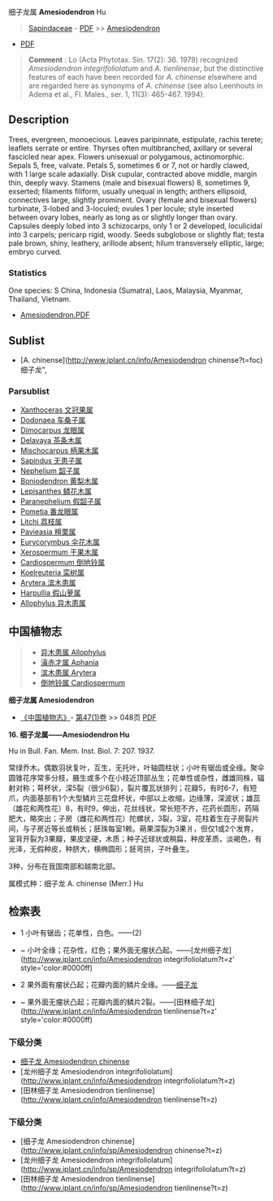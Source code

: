 细子龙属 **Amesiodendron** Hu

> [Sapindaceae](http://www.iplant.cn/info/Sapindaceae?t=foc) - [PDF](http://www.iplant.cn/foc/pdf/Sapindaceae.pdf) >> [Amesiodendron](http://www.iplant.cn/info/Amesiodendron?t=foc)
 - [PDF](http://www.iplant.cn/foc/pdf/Amesiodendron.pdf)


> **Comment** : 
> Lo (Acta Phytotax. Sin. 17(2): 36. 1979) recognized *Amesiodendron integrifoliolatum* and *A. tienlinense*, but the distinctive features of each have been recorded for *A. chinense* elsewhere and are regarded here as synonyms of *A. chinense* (see also Leenhouts in Adema et al., Fl. Males., ser. 1, 11(3): 465-467. 1994).

## Description

Trees, evergreen, monoecious. Leaves paripinnate, estipulate, rachis terete; leaflets serrate or entire. Thyrses often multibranched, axillary or several fascicled near apex. Flowers unisexual or polygamous, actinomorphic. Sepals 5, free, valvate. Petals 5, sometimes 6 or 7, not or hardly clawed, with 1 large scale adaxially. Disk cupular, contracted above middle, margin thin, deeply wavy. Stamens (male and bisexual flowers) 8, sometimes 9, exserted; filaments filiform, usually unequal in length; anthers ellipsoid, connectives large, slightly prominent. Ovary (female and bisexual flowers) turbinate, 3-lobed and 3-loculed; ovules 1 per locule; style inserted between ovary lobes, nearly as long as or slightly longer than ovary. Capsules deeply lobed into 3 schizocarps, only 1 or 2 developed, loculicidal into 3 carpels; pericarp rigid, woody. Seeds subglobose or slightly flat; testa pale brown, shiny, leathery, arillode absent; hilum transversely elliptic, large; embryo curved.

### Statistics
One species: S China, Indonesia (Sumatra), Laos, Malaysia, Myanmar, Thailand, Vietnam.


* [Amesiodendron.PDF](http://www.iplant.cn/foc/pdf/Amesiodendron.pdf)

## Sublist

* [A.  chinense](http://www.iplant.cn/info/Amesiodendron chinense?t=foc) 细子龙",

### Parsublist

* [Xanthoceras  文冠果属](http://www.iplant.cn/info/Xanthoceras?t=foc)
* [Dodonaea  车桑子属](http://www.iplant.cn/info/Dodonaea?t=foc)
* [Dimocarpus  龙眼属](http://www.iplant.cn/info/Dimocarpus?t=foc)
* [Delavaya  茶条木属](http://www.iplant.cn/info/Delavaya?t=foc)
* [Mischocarpus  柄果木属](http://www.iplant.cn/info/Mischocarpus?t=foc)
* [Sapindus  无患子属](http://www.iplant.cn/info/Sapindus?t=foc)
* [Nephelium  韶子属](http://www.iplant.cn/info/Nephelium?t=foc)
* [Boniodendron  黄梨木属](http://www.iplant.cn/info/Boniodendron?t=foc)
* [Lepisanthes  鳞花木属](http://www.iplant.cn/info/Lepisanthes?t=foc)
* [Paranephelium  假韶子属](http://www.iplant.cn/info/Paranephelium?t=foc)
* [Pometia  番龙眼属](http://www.iplant.cn/info/Pometia?t=foc)
* [Litchi  荔枝属](http://www.iplant.cn/info/Litchi?t=foc)
* [Pavieasia  檀栗属](http://www.iplant.cn/info/Pavieasia?t=foc)
* [Eurycorymbus  伞花木属](http://www.iplant.cn/info/Eurycorymbus?t=foc)
* [Xerospermum  干果木属](http://www.iplant.cn/info/Xerospermum?t=foc)
* [Cardiospermum  倒地铃属](http://www.iplant.cn/info/Cardiospermum?t=foc)
* [Koelreuteria  栾树属](http://www.iplant.cn/info/Koelreuteria?t=foc)
* [Arytera  滨木患属](http://www.iplant.cn/info/Arytera?t=foc)
* [Harpullia  假山萝属](http://www.iplant.cn/info/Harpullia?t=foc)
* [Allophylus  异木患属](http://www.iplant.cn/info/Allophylus?t=foc)


## 中国植物志

> * [异木患属  Allophylus](Allophylus-异木患属.md)
> * [滇赤才属  Aphania](http://www.iplant.cn/info/Aphania?t=z)
> * [滨木患属  Arytera](Arytera-滨木患属.md)
> * [倒地铃属  Cardiospermum](Cardiospermum-倒地铃属.md)


**细子龙属 Amesiodendron**

* [《中国植物志》](http://www.iplant.cn/frps)- [第47(1)卷](http://www.iplant.cn/frps/vol/47(1)) >> 048页 [PDF](http://www.iplant.cn/frps/pdf/47(1)/048y.pdf)


**16. 细子龙属——Amesiodendron Hu**

Hu in Bull. Fan. Mem. Inst. Biol. 7: 207. 1937.

常绿乔木。偶数羽状复叶，互生，无托叶，叶轴圆柱状；小叶有锯齿或全缘。聚伞圆锥花序常多分枝，腋生或多个在小枝近顶部丛生；花单性或杂性，雌雄同株，辐射对称；萼杯状，深5裂（很少6裂），裂片覆瓦状排列；花瓣5，有时6-7，有短爪，内面基部有1个大型鳞片三花盘杯状，中部以上收缩，边缘薄，深波状；雄蕊（雄花和两性花）8，有时9，伸出，花丝线状，常长短不齐，花药长圆形，药隔肥大，略突出；子房（雌花和两性花）陀螺状，3裂，3室，花柱着生在子房裂片间，与子房近等长或稍长；胚珠每室1赖。蒴果深裂为3果爿，但仅1或2个发育，室背开裂为3果瓣，果皮坚硬，木质；种子近球状或稍扁，种皮革质，淡褐色，有光泽，无假种皮，种脐大，横椭圆形；胚弯拱，子叶叠生。

3种，分布在我国南部和越南北部。

属模式种：细子龙 A. chinense (Merr.) Hu

## 检索表
* 1 小叶有锯齿；花单性，白色。——(2)
* ~ 小叶全缘；花杂性，红色；果外面无瘤状凸起。——[龙州细子龙](http://www.iplant.cn/info/Amesiodendron integrifoliolatum?t=z'  style='color:#0000ff)

* 2 果外面有瘤状凸起；花瓣内面的鳞片全缘。——[细子龙](Amesiodendron-chinense-细子龙.md)
* ~ 果外面无瘤状凸起；花瓣内面的鳞片2裂。——[田林细子龙](http://www.iplant.cn/info/Amesiodendron tienlinense?t=z'  style='color:#0000ff)

### 下级分类
* [细子龙  Amesiodendron chinense](Amesiodendron-chinense-细子龙.md)
* [龙州细子龙  Amesiodendron integrifoliolatum](http://www.iplant.cn/info/Amesiodendron integrifoliolatum?t=z)
* [田林细子龙  Amesiodendron tienlinense](http://www.iplant.cn/info/Amesiodendron tienlinense?t=z)

### 下级分类
* [细子龙  Amesiodendron chinense](http://www.iplant.cn/info/sp/Amesiodendron chinense?t=z)
* [龙州细子龙  Amesiodendron integrifoliolatum](http://www.iplant.cn/info/sp/Amesiodendron integrifoliolatum?t=z)
* [田林细子龙  Amesiodendron tienlinense](http://www.iplant.cn/info/sp/Amesiodendron tienlinense?t=z)
